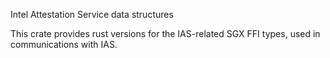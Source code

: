 Intel Attestation Service data structures

This crate provides rust versions for the IAS-related SGX FFI types, used in communications with IAS.
